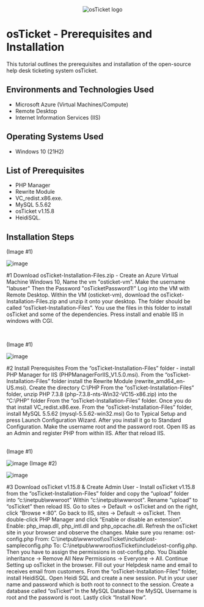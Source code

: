 <p align="center">
<img src="https://i.imgur.com/Clzj7Xs.png" alt="osTicket logo"/>
</p>

<h1>osTicket - Prerequisites and Installation</h1>
This tutorial outlines the prerequisites and installation of the open-source help desk ticketing system osTicket.<br />


<h2>Environments and Technologies Used</h2>

- Microsoft Azure (Virtual Machines/Compute)
- Remote Desktop
- Internet Information Services (IIS)

<h2>Operating Systems Used </h2>

- Windows 10</b> (21H2)

<h2>List of Prerequisites</h2>

- PHP Manager 
- Rewrite Module 
- VC_redist.x86.exe.
- MySQL 5.5.62
- osTicket v1.15.8
- HeidiSQL.

<h2>Installation Steps</h2>
(Image #1)

![image](https://github.com/user-attachments/assets/d621f906-d02b-4309-a164-d29dfdfbe971)

</p>
<p>
#1 Download osTicket-Installation-Files.zip - Create an Azure Virtual Machine Windows 10,  Name the vm "osticket-vm". Make the username "labuser" Then the Password "osTicketPassword1!" Log into the VM with Remote Desktop. Within the VM (osticket-vm), download the osTicket-Installation-Files.zip and unzip it onto your desktop. The folder should be called “osTicket-Installation-Files”. You use the files in this folder to install osTicket and some of the dependencies. Press install and enable IIS in windows with CGI.

  
</p>
<br />

(Image #1)


![image](https://github.com/user-attachments/assets/2dfca0b6-864b-46c0-bf31-e910f279601a)

</p
<p>
#2 Install Prerequisites From the “osTicket-Installation-Files” folder - install PHP Manager for IIS (PHPManagerForIIS_V1.5.0.msi). From the “osTicket-Installation-Files” folder install the Rewrite Module (rewrite_amd64_en-US.msi). Create the directory C:\PHP From the “osTicket-Installation-Files” folder, unzip PHP 7.3.8 (php-7.3.8-nts-Win32-VC15-x86.zip) into the “C:\PHP” folder From the “osTicket-Installation-Files” folder. Once you do that install VC_redist.x86.exe. From the “osTicket-Installation-Files” folder, install MySQL 5.5.62 (mysql-5.5.62-win32.msi) Go to Typical Setup and press Launch Configuration Wizard. After you install it go to Standard Configuration. Make the username root and the   password root. Open IIS as an Admin and register PHP from within IIS. After that reload IIS.

</p>
<br />
(Image #1)

![image](https://github.com/user-attachments/assets/35deeab7-c7be-40b4-8895-6e0c90a51758)
(Image #2)

![image](https://github.com/user-attachments/assets/13a00593-5a7f-448f-b254-9854ec198883)

</p>
<p>
#3 Download osTicket v1.15.8 & Create Admin User - Install osTicket v1.15.8 from the “osTicket-Installation-Files” folder and copy the “upload” folder into “c:\inetpub\wwwroot” Within “c:\inetpub\wwwroot". Rename “upload” to “osTicket” then reload IIS. Go to sites -> Default -> osTicket and on the right, click “Browse *:80”. Go back to IIS, sites -> Default -> osTicket. Then double-click PHP Manager and click “Enable or disable an extension”. Enable: php_imap.dll, php_intl.dll and php_opcache.dll. Refresh the osTicket site in your browser and observe the changes. Make sure you rename: ost-config.php From: C:\inetpub\wwwroot\osTicket\include\ost-sampleconfig.php To: C:\inetpub\wwwroot\osTicket\include\ost-config.php. Then you have to assign the permissions in ost-config.php. You Disable inheritance -> Remove All New Permissions -> Everyone -> All. Continue Setting up osTicket in the browser. Fill out your Helpdesk name and email to receives email from customers. From the “osTicket-Installation-Files” folder, install HeidiSQL. Open Heidi SQL and create a new session. Put in your user name and password which is both root to connect to the session. Create a database called “osTicket” In the MySQL Database the MySQL Username is root and the password is root. Lastly click “Install Now”.

</p>
<br />
